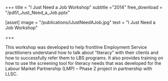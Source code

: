 +++
title = "I Just Need a Job Workshop"
subtitle ="2014"
free_download = "/pdf/I_Just_Need_a_Job.pptx"

[asset]
  image = "/publications/iJustNeedAJob.jpg"
  text = "I Just Need a Job Workshop"


+++

This workshop was developed to help frontline Employment Service practitioners understand how to talk about “literacy” with their clients and how to successfully refer them to LBS programs. It also provides training on how to use the screening tool for literacy needs that was developed for the Labour Market Partnership (LMP) – Phase 2 project in partnership with LLSC.